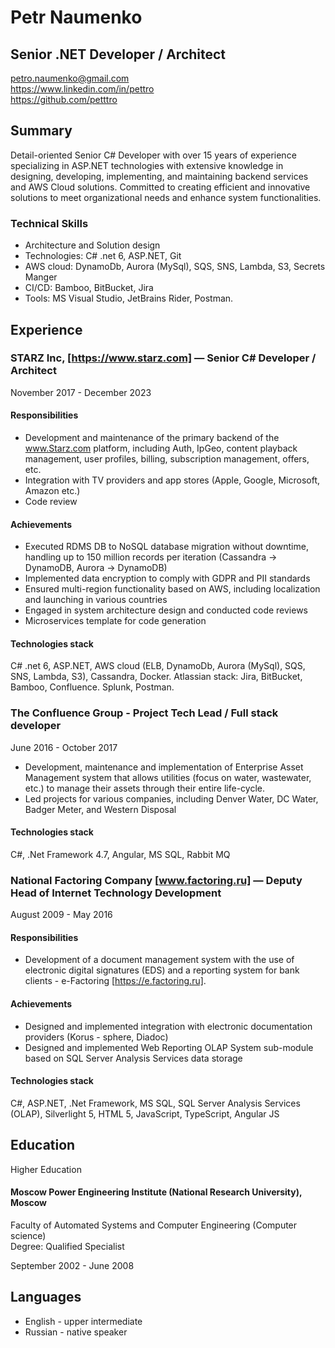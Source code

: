 # Petr Naumenko
## Senior .NET Developer / Architect
petro.naumenko@gmail.com \
https://www.linkedin.com/in/pettro \
https://github.com/petttro

## Summary
Detail-oriented Senior C# Developer with over 15 years of experience specializing in ASP.NET technologies with extensive knowledge in designing, developing, implementing, and maintaining backend services and AWS Cloud solutions. Committed to creating efficient and innovative solutions to meet organizational needs and enhance system functionalities.

### Technical Skills
- Architecture and Solution design
- Technologies: C# .net 6, ASP.NET, Git
- AWS cloud: DynamoDb, Aurora (MySql), SQS, SNS, Lambda, S3, Secrets Manger
- CI/CD: Bamboo, BitBucket, Jira
- Tools: MS Visual Studio, JetBrains Rider, Postman.

## Experience

### STARZ Inc, [https://www.starz.com] — Senior C# Developer / Architect
November 2017 - December 2023
#### Responsibilities 
- Development and maintenance of the primary backend of the www.Starz.com platform, including Auth, IpGeo, content playback management, user profiles, billing, subscription management, offers, etc.
- Integration with TV providers and app stores (Apple, Google, Microsoft, Amazon etc.)
- Code review
#### Achievements
- Executed RDMS DB to NoSQL database migration without downtime, handling up to 150 million records per iteration (Cassandra -> DynamoDB, Aurora -> DynamoDB)
- Implemented data encryption to comply with GDPR and PII standards
- Ensured multi-region functionality based on AWS, including localization and launching in various countries
- Engaged in system architecture design and conducted code reviews
- Microservices template for code generation
#### Technologies stack
C# .net 6, ASP.NET, AWS cloud (ELB, DynamoDb, Aurora (MySql), SQS, SNS, Lambda, S3), Cassandra, Docker. Atlassian stack: Jira, BitBucket, Bamboo, Confluence.
Splunk, Postman.

### The Confluence Group - Project Tech Lead / Full stack developer
June 2016 - October 2017
- Development, maintenance and implementation of Enterprise Asset Management system that allows utilities (focus on water, wastewater, etc.) to manage their assets through their entire life-cycle.
- Led projects for various companies, including Denver Water, DC Water, Badger Meter, and Western Disposal

#### Technologies stack
C#, .Net Framework 4.7, Angular, MS SQL, Rabbit MQ

### National Factoring Company [www.factoring.ru] — Deputy Head of Internet Technology Development
August 2009 - May 2016

#### Responsibilities 
- Development of a document management system with the use of electronic digital signatures (EDS) and a reporting system for bank clients - e-Factoring [https://e.factoring.ru].
#### Achievements
- Designed and implemented integration with electronic documentation providers (Korus - sphere, Diadoc)
- Designed and implemented Web Reporting OLAP System sub-module based on SQL Server Analysis Services data storage

#### Technologies stack
C#, ASP.NET, .Net Framework, MS SQL, SQL Server Analysis Services (OLAP), Silverlight 5, HTML 5, JavaScript, TypeScript, Angular JS

## Education
Higher Education

#### Moscow Power Engineering Institute (National Research University), Moscow
Faculty of Automated Systems and Computer Engineering (Computer science)\
Degree: Qualified Specialist

September 2002 - June 2008

## Languages
- English - upper intermediate 
- Russian - native speaker

